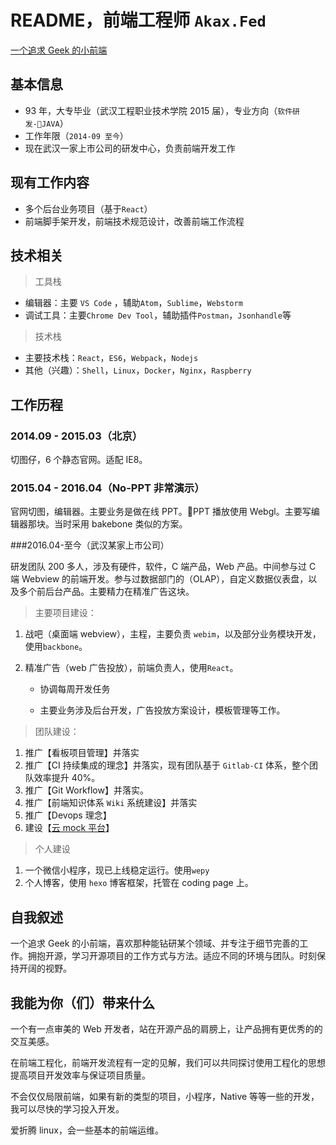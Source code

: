 # README，前端工程师 `Akax.Fed`

[一个追求 Geek 的小前端](http://www.fudoor.net/)

## 基本信息

- 93 年，大专毕业（武汉工程职业技术学院 2015 届），专业方向（`软件研发-JAVA`）
- 工作年限（`2014-09 至今`）
- 现在武汉一家上市公司的研发中心，负责前端开发工作

## 现有工作内容

- 多个后台业务项目（基于`React`）
- 前端脚手架开发，前端技术规范设计，改善前端工作流程

## 技术相关

> 工具栈

- 编辑器：主要 `VS Code` ，辅助`Atom`，`Sublime`，`Webstorm`
- 调试工具：主要`Chrome Dev Tool`，辅助插件`Postman`，`Jsonhandle`等

> 技术栈

- 主要技术栈：`React`，`ES6`，`Webpack`，`Nodejs`
- 其他（兴趣）：`Shell`，`Linux`，`Docker`，`Nginx`，`Raspberry`

## 工作历程

### 2014.09 - 2015.03（北京）

切图仔，6 个静态官网。适配 IE8。

### 2015.04 - 2016.04（No-PPT 非常演示）

官网切图，编辑器。主要业务是做在线 PPT。PPT 播放使用 Webgl。主要写编辑器那块。当时采用 bakebone 类似的方案。

###2016.04-至今（武汉某家上市公司）

研发团队 200 多人，涉及有硬件，软件，C 端产品，Web 产品。中间参与过 C 端 Webview 的前端开发。参与过数据部门的（OLAP），自定义数据仪表盘，以及多个前后台产品。主要精力在精准广告这块。

> 主要项目建设：

1.  战吧（桌面端 webview），主程，主要负责 `webim`，以及部分业务模块开发，使用`backbone`。
2.  精准广告（web 广告投放），前端负责人，使用`React`。

    - 协调每周开发任务

    - 主要业务涉及后台开发，广告投放方案设计，模板管理等工作。

> 团队建设：

1.  推广【看板项目管理】并落实
2.  推广【CI 持续集成的理念】并落实，现有团队基于 `Gitlab-CI` 体系，整个团队效率提升 40%。
3.  推广【Git Workflow】并落实。
4.  推广【前端知识体系 `Wiki` 系统建设】并落实
5.  推广【Devops 理念】
6.  建设【[云 mock 平台](http://amp.fudoor.net/)】

> 个人建设

1.  一个微信小程序，现已上线稳定运行。使用`wepy`
2.  个人博客，使用 `hexo` 博客框架，托管在 coding page 上。

## 自我叙述

一个追求 Geek 的小前端，喜欢那种能钻研某个领域、并专注于细节完善的工作。拥抱开源，学习开源项目的工作方式与方法。适应不同的环境与团队。时刻保持开阔的视野。

## 我能为你（们）带来什么

一个有一点审美的 Web 开发者，站在开源产品的肩膀上，让产品拥有更优秀的的交互美感。

在前端工程化，前端开发流程有一定的见解，我们可以共同探讨使用工程化的思想提高项目开发效率与保证项目质量。

不会仅仅局限前端，如果有新的类型的项目，小程序，Native 等等一些的开发，我可以尽快的学习投入开发。

爱折腾 linux，会一些基本的前端运维。

